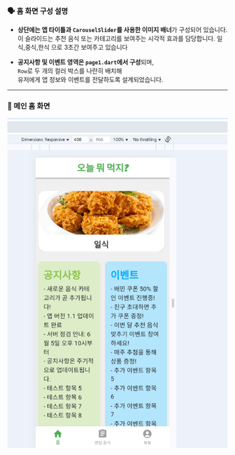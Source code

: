 
### 🗣️ 홈 화면 구성 설명 

- **상단에는 앱 타이틀과 `CarouselSlider`를 사용한 이미지 배너**가 구성되어 있습니다.  
  이 슬라이드는 추천 음식 또는 카테고리를 보여주는 시각적 효과를 담당합니다.
  일식,중식,한식 으로 3초간 보여주고 있습니다

- **공지사항 및 이벤트 영역은 `page1.dart`에서 구성**되며,  
  `Row`로 두 개의 컬러 박스를 나란히 배치해  
  유저에게 앱 정보와 이벤트를 전달하도록 설계되었습니다.

---

### 📸 메인 홈 화면

![Home Screen](./images/home.PNG)
